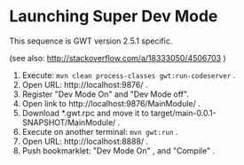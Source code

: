 # Launching Super Dev Mode

This sequence is GWT version 2.5.1 specific.

(see also: http://stackoverflow.com/a/18333050/4506703 )
 1. Execute: `mvn clean process-classes gwt:run-codeserver` .
 1. Open URL: http://localhost:9876/ .
 1. Register "Dev Mode On" and "Dev Mode off".
 1. Open link to http://localhost:9876/MainModule/ .
 1. Download *.gwt.rpc and move it to target/main-0.0.1-SNAPSHOT/MainModule/ .
 1. Execute on another terminal: `mvn gwt:run` .
 1. Open URL: http://localhost:8888/ .
 1. Push bookmarklet: "Dev Mode On" , and "Compile" .